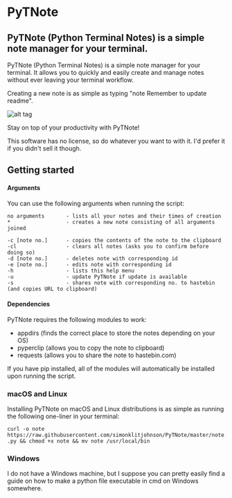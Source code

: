 # PyTNote
## PyTNote (Python Terminal Notes) is a simple note manager for your terminal.

PyTNote (Python Terminal Notes) is a simple note manager for your terminal.
It allows you to quickly and easily create and manage notes without ever leaving your terminal workflow.

Creating a new note is as simple as typing "note Remember to update readme".

![alt tag](http://img4.imagetitan.com/img4/ciO0bPFjaHN23TR/14/14_screenshot2016-11-28at14.00.16.png)

Stay on top of your productivity with PyTNote!

This software has no license, so do whatever you want to with it. I'd prefer it if you didn't sell it though.

## Getting started
#### Arguments
You can use the following arguments when running the script:
```
no arguments       - lists all your notes and their times of creation
*                  - creates a new note consisting of all arguments joined

-c [note no.]      - copies the contents of the note to the clipboard
-cl                - clears all notes (asks you to confirm before doing so)
-d [note no.]      - deletes note with corresponding id
-e [note no.]      - edits note with corresponding id
-h                 - lists this help menu
-u                 - update PyTNote if update is available
-s                 - shares note with corresponding no. to hastebin (and copies URL to clipboard)
```
#### Dependencies
PyTNote requires the following modules to work:
* appdirs (finds the correct place to store the notes depending on your OS)
* pyperclip (allows you to copy the note to clipboard)
* requests (allows you to share the note to hastebin.com)

If you have pip installed, all of the modules will automatically be installed upon running the script.

### macOS and Linux
Installing PyTNote on macOS and Linux distributions is as simple as running the following one-liner in your terminal:

`curl -o note https://raw.githubusercontent.com/simonklitjohnson/PyTNote/master/note.py && chmod +x note && mv note /usr/local/bin`

### Windows
I do not have a Windows machine, but I suppose you can pretty easily find a guide on how to make a python file executable in cmd on Windows somewhere.
